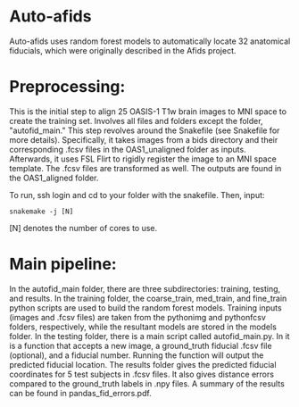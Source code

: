 # Auto-afids
Auto-afids uses random forest models to automatically locate 32 anatomical fiducials, which were originally described in the Afids project.

# Preprocessing:
This is the initial step to align 25 OASIS-1 T1w brain images to MNI space to create the training set. Involves all files and folders except the folder, "autofid_main."
This step revolves around the Snakefile (see Snakefile for more details). Specifically, it takes images from a bids directory and their corresponding .fcsv files in the OAS1_unaligned folder as inputs. Afterwards, it uses FSL Flirt to rigidly register the image to an MNI space template. The .fcsv files are transformed as well. The outputs are found in the OAS1_aligned folder.

To run, ssh login and cd to your folder with the snakefile. Then, input:

`snakemake -j [N]`

[N] denotes the number of cores to use.

# Main pipeline:
In the autofid_main folder, there are three subdirectories: training, testing, and results. In the training folder, the coarse_train, med_train, and fine_train python scripts are used to build the random forest models. Training inputs (images and .fcsv files) are taken from the pythonimg and pythonfcsv folders, respectively, while the resultant models are stored in the models folder.
In the testing folder, there is a main script called autofid_main.py. In it is a function that accepts a new image, a ground_truth fiducial .fcsv file (optional), and a fiducial number. Running the function will output the predicted fiducial location.
The results folder gives the predicted fiducial coordinates for 5 test subjects in .fcsv files. It also gives distance errors compared to the ground_truth labels in .npy files. A summary of the results can be found in pandas_fid_errors.pdf.
